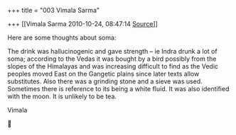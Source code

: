 +++
title = "003 Vimala Sarma"

+++
[[Vimala Sarma	2010-10-24, 08:47:14 [Source](https://groups.google.com/g/samskrita/c/EKRJgUqxc3w)]]



Here are some thoughts about soma:

The drink was hallucinogenic and gave strength – ie Indra drunk a lot of soma; according to the Vedas it was bought by a bird possibly from the slopes of the Himalayas and was increasing difficult to find as the Vedic peoples moved East on the Gangetic plains since later texts allow substitutes. Also there was a grinding stone and a sieve was used.
Sometimes there is reference to its being a white fluid. It was also identified with the moon. It is unlikely to be tea.

Vimala




